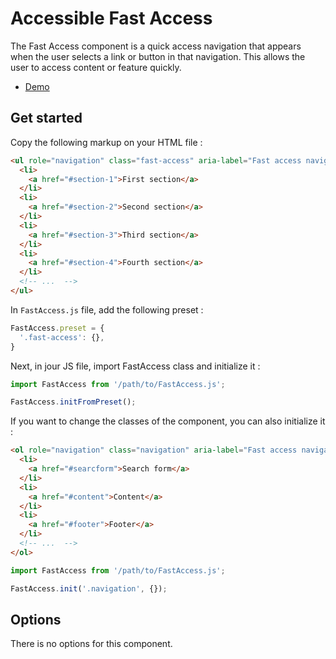# Accessible Fast Access

The Fast Access component is a quick access navigation that appears when the user selects a link or button in that navigation. This allows the user to access content or feature quickly.

* [Demo](https://codepen.io/beapi/full/VwWmeXm)

## Get started

Copy the following markup on your HTML file :

```html
<ul role="navigation" class="fast-access" aria-label="Fast access navigation" aria-hidden="true">
  <li>
    <a href="#section-1">First section</a>
  </li>
  <li>
    <a href="#section-2">Second section</a>
  </li>
  <li>
    <a href="#section-3">Third section</a>
  </li>
  <li>
    <a href="#section-4">Fourth section</a>
  </li>
  <!-- ...  -->
</ul>
```

In `FastAccess.js` file, add the following preset :
```js
FastAccess.preset = {
  '.fast-access': {},
}
```

Next, in jour JS file, import FastAccess class and initialize it :
```js
import FastAccess from '/path/to/FastAccess.js';

FastAccess.initFromPreset();
```

If you want to change the classes of the component, you can also initialize it :
```html
<ol role="navigation" class="navigation" aria-label="Fast access navigation" aria-hidden="true">
  <li>
    <a href="#searcform">Search form</a>
  </li>
  <li>
    <a href="#content">Content</a>
  </li>
  <li>
    <a href="#footer">Footer</a>
  </li>
  <!-- ...  -->
</ol>
```

```js
import FastAccess from '/path/to/FastAccess.js';

FastAccess.init('.navigation', {});
```

## Options

There is no options for this component.
